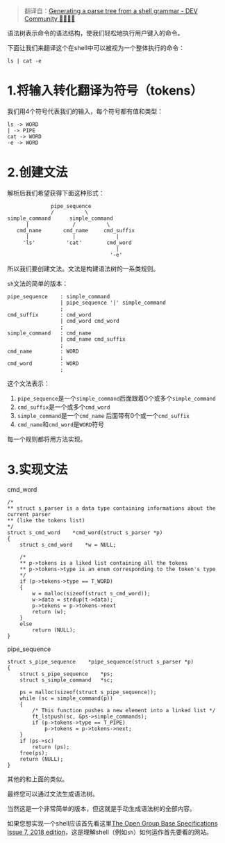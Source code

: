 > 翻译自：[Generating a parse tree from a shell grammar - DEV Community 👩‍💻👨‍💻](https://dev.to/oyagci/generating-a-parse-tree-from-a-shell-grammar-f1)

语法树表示命令的语法结构，使我们轻松地执行用户键入的命令。

下面让我们来翻译这个在shell中可以被视为一个整体执行的命令：
```
ls | cat -e
```

# 1.将输入转化翻译为符号（tokens）
我们用4个符号代表我们的输入，每个符号都有值和类型：
```text
ls -> WORD
| -> PIPE
cat -> WORD
-e -> WORD
```

# 2.创建文法
解析后我们希望获得下面这种形式：
```text
              pipe_sequence
              /          \
simple_command      simple_command    
      |              /          \
   cmd_name       cmd_name     cmd_suffix
      |              |             |
     'ls'          'cat'        cmd_word
                                   |
                                 '-e'
```

所以我们要创建文法。文法是构建语法树的一系类规则。

`sh`文法的简单的版本：
```text
pipe_sequence    : simple_command
                 | pipe_sequence '|' simple_command
                 ;
cmd_suffix       : cmd_word
                 | cmd_word cmd_word
                 ;
simple_command   : cmd_name
                 | cmd_name cmd_suffix
                 ;
cmd_name         : WORD                   
                 ;
cmd_word         : WORD
                 ;
```

这个文法表示：
1. `pipe_sequence`是一个`simple_command`后面跟着0个或多个`simple_command`
2. `cmd_suffix`是一个或多个`cmd_word`
3. `simple_command`是一个`cmd_name` 后面带有0个或一个`cmd_suffix`
4. `cmd_name`和`cmd_word`是`WORD`符号

每一个规则都将用方法实现。

# 3.实现文法
cmd_word
```
/*
** struct s_parser is a data type containing informations about the current parser
** (like the tokens list)
*/
struct s_cmd_word    *cmd_word(struct s_parser *p)
{
    struct s_cmd_word    *w = NULL;

    /*
    ** p->tokens is a liked list containing all the tokens
    ** p->tokens->type is an enum corresponding to the token's type
    */
    if (p->tokens->type == T_WORD)
    {
        w = malloc(sizeof(struct s_cmd_word));
        w->data = strdup(t->data);
        p->tokens = p->tokens->next
        return (w);        
    }
    else
        return (NULL);
}

```

pipe_sequence
```
struct s_pipe_sequence    *pipe_sequence(struct s_parser *p)
{
    struct s_pipe_sequence    *ps;
    struct s_simple_command   *sc;

    ps = malloc(sizeof(struct s_pipe_sequence));
    while (sc = simple_command(p))
    {
        /* This function pushes a new element into a linked list */
        ft_lstpush(sc, &ps->simple_commands);
        if (p->tokens->type == T_PIPE)
            p->tokens = p->tokens->next;
    }
    if (ps->sc)
        return (ps);
    free(ps);
    return (NULL);
}

```

其他的和上面的类似。

最终您可以通过文法生成语法树。

当然这是一个非常简单的版本，但这就是手动生成语法树的全部内容。

如果您想实现一个shell应该首先看这里[The Open Group Base Specifications Issue 7, 2018 edition](http://pubs.opengroup.org/onlinepubs/9699919799/)，这是理解shell（例如`sh`）如何运作首先要看的网站。



